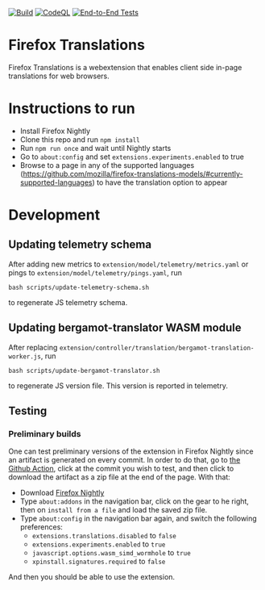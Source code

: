 [![Build](https://github.com/mozilla/firefox-translations/actions/workflows/build_main.yml/badge.svg)](https://github.com/mozilla/firefox-translations/actions/workflows/build_main.yml) [![CodeQL](https://github.com/mozilla/firefox-translations/actions/workflows/codeql-analysis.yml/badge.svg)](https://github.com/mozilla/firefox-translations/actions/workflows/codeql-analysis.yml) [![End-to-End Tests](https://github.com/mozilla/firefox-translations/actions/workflows/e2etest.yml/badge.svg?branch=main&event=push)](https://github.com/mozilla/firefox-translations/actions/workflows/e2etest.yml)


# Firefox Translations
Firefox Translations is a webextension that enables client side in-page translations for web browsers.

# Instructions to run
- Install Firefox Nightly
- Clone this repo and run `npm install`
- Run `npm run once` and wait until Nightly starts
- Go to `about:config` and set `extensions.experiments.enabled` to true
- Browse to a page in any of the supported languages (https://github.com/mozilla/firefox-translations-models/#currently-supported-languages) to have the translation option to appear


# Development

## Updating telemetry schema

After adding new metrics to `extension/model/telemetry/metrics.yaml` or pings to `extension/model/telemetry/pings.yaml`, run 
```
bash scripts/update-telemetry-schema.sh
```
to regenerate JS telemetry schema.

## Updating bergamot-translator WASM module

After replacing `extension/controller/translation/bergamot-translation-worker.js`, run

```
bash scripts/update-bergamot-translator.sh
```

to regenerate JS version file. This version is reported in telemetry.

## Testing

### Preliminary builds

One can test preliminary versions of the extension in Firefox Nightly since an artifact is generated on every commit. In order to do that, go to [the Github Action](https://github.com/mozilla/firefox-translations/actions/workflows/build_main.yml), click at the commit you wish to test, and then click to download the artifact as a zip file at the end of the page. With that:
- Download [Firefox Nightly](https://www.mozilla.org/en-US/firefox/all/#product-desktop-nightly)
- Type `about:addons` in the navigation bar, click on the gear to he right, then on `install from a file` and load the saved zip file.
- Type `about:config` in the navigation bar again, and switch the following preferences:
  * `extensions.translations.disabled` to `false`
  * `extensions.experiments.enabled` to `true` 
  * `javascript.options.wasm_simd_wormhole` to `true`
  * `xpinstall.signatures.required` to `false`

And then you should be able to use the extension. 
